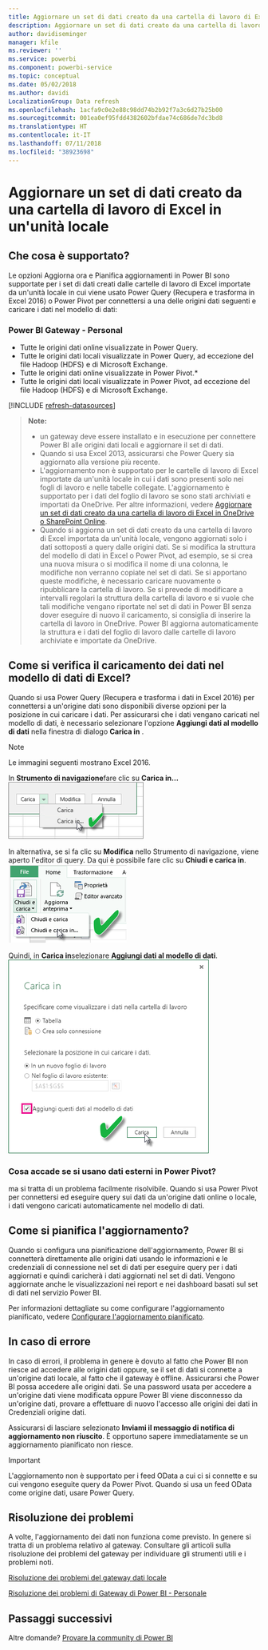 ```yaml
---
title: Aggiornare un set di dati creato da una cartella di lavoro di Excel - locale
description: Aggiornare un set di dati creato da una cartella di lavoro di Excel in un'unità locale
author: davidiseminger
manager: kfile
ms.reviewer: ''
ms.service: powerbi
ms.component: powerbi-service
ms.topic: conceptual
ms.date: 05/02/2018
ms.author: davidi
LocalizationGroup: Data refresh
ms.openlocfilehash: 1acfa9c0e2e88c98dd74b2b92f7a3c6d27b25b00
ms.sourcegitcommit: 001ea0ef95fdd4382602bfdae74c686de7dc3bd8
ms.translationtype: HT
ms.contentlocale: it-IT
ms.lasthandoff: 07/11/2018
ms.locfileid: "38923698"
---
```

# <a name="refresh-a-dataset-created-from-an-excel-workbook-on-a-local-drive"></a>Aggiornare un set di dati creato da una cartella di lavoro di Excel in un'unità locale
## <a name="whats-supported"></a>Che cosa è supportato?
Le opzioni Aggiorna ora e Pianifica aggiornamenti in Power BI sono supportate per i set di dati creati dalle cartelle di lavoro di Excel importate da un'unità locale in cui viene usato Power Query (Recupera e trasforma in Excel 2016) o Power Pivot per connettersi a una delle origini dati seguenti e caricare i dati nel modello di dati:  

### <a name="power-bi-gateway---personal"></a>Power BI Gateway - Personal
* Tutte le origini dati online visualizzate in Power Query.
* Tutte le origini dati locali visualizzate in Power Query, ad eccezione del file Hadoop (HDFS) e di Microsoft Exchange.
* Tutte le origini dati online visualizzate in Power Pivot.\*
* Tutte le origini dati locali visualizzate in Power Pivot, ad eccezione del file Hadoop (HDFS) e di Microsoft Exchange.

<!-- Refresh Data sources-->
[!INCLUDE [refresh-datasources](./includes/refresh-datasources.md)]

> **Note:**  
> 
> * un gateway deve essere installato e in esecuzione per connettere Power BI alle origini dati locali e aggiornare il set di dati.
> * Quando si usa Excel 2013, assicurarsi che Power Query sia aggiornato alla versione più recente.
> * L'aggiornamento non è supportato per le cartelle di lavoro di Excel importate da un'unità locale in cui i dati sono presenti solo nei fogli di lavoro e nelle tabelle collegate. L'aggiornamento è supportato per i dati del foglio di lavoro se sono stati archiviati e importati da OneDrive. Per altre informazioni, vedere [Aggiornare un set di dati creato da una cartella di lavoro di Excel in OneDrive o SharePoint Online](refresh-excel-file-onedrive.md).
> * Quando si aggiorna un set di dati creato da una cartella di lavoro di Excel importata da un'unità locale, vengono aggiornati solo i dati sottoposti a query dalle origini dati. Se si modifica la struttura del modello di dati in Excel o Power Pivot, ad esempio, se si crea una nuova misura o si modifica il nome di una colonna, le modifiche non verranno copiate nel set di dati. Se si apportano queste modifiche, è necessario caricare nuovamente o ripubblicare la cartella di lavoro. Se si prevede di modificare a intervalli regolari la struttura della cartella di lavoro e si vuole che tali modifiche vengano riportate nel set di dati in Power BI senza dover eseguire di nuovo il caricamento, si consiglia di inserire la cartella di lavoro in OneDrive. Power BI aggiorna automaticamente la struttura e i dati del foglio di lavoro dalle cartelle di lavoro archiviate e importate da OneDrive.
> 
> 

## <a name="how-do-i-make-sure-data-is-loaded-to-the-excel-data-model"></a>Come si verifica il caricamento dei dati nel modello di dati di Excel?
Quando si usa Power Query (Recupera e trasforma i dati in Excel 2016) per connettersi a un'origine dati sono disponibili diverse opzioni per la posizione in cui caricare i dati. Per assicurarsi che i dati vengano caricati nel modello di dati, è necessario selezionare l'opzione **Aggiungi dati al modello di dati** nella finestra di dialogo **Carica in** .

> [!NOTE]
> Le immagini seguenti mostrano Excel 2016.
> 
> 

In **Strumento di navigazione**fare clic su **Carica in…**  
    ![](media/refresh-excel-file-local-drive/refresh_loadtodm_1.png)

In alternativa, se si fa clic su **Modifica** nello Strumento di navigazione, viene aperto l'editor di query. Da qui è possibile fare clic su **Chiudi e carica in**.  
    ![](media/refresh-excel-file-local-drive/refresh_loadtodm_2.png)

Quindi, in **Carica in**selezionare **Aggiungi dati al modello di dati**.  
    ![](media/refresh-excel-file-local-drive/refresh_loadtodm_3.png)

### <a name="what-if-i-use-get-external-data-in-power-pivot"></a>Cosa accade se si usano dati esterni in Power Pivot?
ma si tratta di un problema facilmente risolvibile. Quando si usa Power Pivot per connettersi ed eseguire query sui dati da un'origine dati online o locale, i dati vengono caricati automaticamente nel modello di dati.

## <a name="how-do-i-schedule-refresh"></a>Come si pianifica l'aggiornamento?
Quando si configura una pianificazione dell'aggiornamento, Power BI si connetterà direttamente alle origini dati usando le informazioni e le credenziali di connessione nel set di dati per eseguire query per i dati aggiornati e quindi caricherà i dati aggiornati nel set di dati. Vengono aggiornate anche le visualizzazioni nei report e nei dashboard basati sul set di dati nel servizio Power BI.

Per informazioni dettagliate su come configurare l'aggiornamento pianificato, vedere [Configurare l'aggiornamento pianificato](refresh-scheduled-refresh.md).

## <a name="when-things-go-wrong"></a>In caso di errore
In caso di errori, il problema in genere è dovuto al fatto che Power BI non riesce ad accedere alle origini dati oppure, se il set di dati si connette a un'origine dati locale, al fatto che il gateway è offline. Assicurarsi che Power BI possa accedere alle origini dati. Se una password usata per accedere a un'origine dati viene modificata oppure Power BI viene disconnesso da un'origine dati, provare a effettuare di nuovo l'accesso alle origini dei dati in Credenziali origine dati.

Assicurarsi di lasciare selezionato **Inviami il messaggio di notifica di aggiornamento non riuscito**. È opportuno sapere immediatamente se un aggiornamento pianificato non riesce.

>[!IMPORTANT]
>L'aggiornamento non è supportato per i feed OData a cui ci si connette e su cui vengono eseguite query da Power Pivot. Quando si usa un feed OData come origine dati, usare Power Query.

## <a name="troubleshooting"></a>Risoluzione dei problemi
A volte, l'aggiornamento dei dati non funziona come previsto. In genere si tratta di un problema relativo al gateway. Consultare gli articoli sulla risoluzione dei problemi del gateway per individuare gli strumenti utili e i problemi noti.

[Risoluzione dei problemi del gateway dati locale](service-gateway-onprem-tshoot.md)

[Risoluzione dei problemi di Gateway di Power BI - Personale](service-admin-troubleshooting-power-bi-personal-gateway.md)

## <a name="next-steps"></a>Passaggi successivi
Altre domande? [Provare la community di Power BI](http://community.powerbi.com/)

